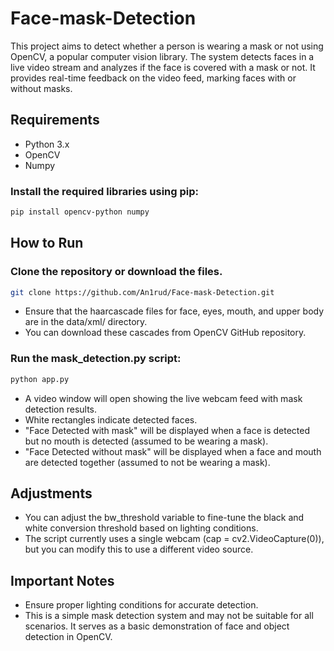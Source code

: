 # Face-mask-Detection
This project aims to detect whether a person is wearing a mask or not using OpenCV, a popular computer vision library. The system detects faces in a live video stream and analyzes if the face is covered with a mask or not. It provides real-time feedback on the video feed, marking faces with or without masks.

## Requirements
- Python 3.x
- OpenCV
- Numpy
### Install the required libraries using pip:
```bash
pip install opencv-python numpy
```
## How to Run
### Clone the repository or download the files.
```bash
git clone https://github.com/An1rud/Face-mask-Detection.git
```
- Ensure that the haarcascade files for face, eyes, mouth, and upper body are in the data/xml/ directory.
- You can download these cascades from OpenCV GitHub repository.
### Run the mask_detection.py script:
```bash
python app.py
```
- A video window will open showing the live webcam feed with mask detection results.
- White rectangles indicate detected faces.
- "Face Detected with mask" will be displayed when a face is detected but no mouth is detected (assumed to be wearing a mask).
- "Face Detected without mask" will be displayed when a face and mouth are detected together (assumed to not be wearing a mask).
## Adjustments
- You can adjust the bw_threshold variable to fine-tune the black and white conversion threshold based on lighting conditions.
- The script currently uses a single webcam (cap = cv2.VideoCapture(0)), but you can modify this to use a different video source.
## Important Notes
- Ensure proper lighting conditions for accurate detection.
- This is a simple mask detection system and may not be suitable for all scenarios. It serves as a basic demonstration of face and object detection in OpenCV.
